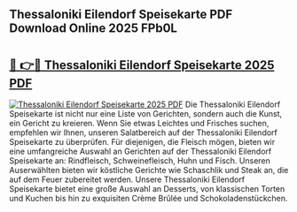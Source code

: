 ## Thessaloniki Eilendorf Speisekarte PDF Download Online 2025 FPb0L

# <h2><a href="http://gc6phd.nevu.top/?p=Thessaloniki+Eilendorf+Speisekarte">🔗 👉🔴 Thessaloniki Eilendorf Speisekarte 2025 PDF</a></h2>

[![Thessaloniki Eilendorf Speisekarte 2025 PDF](https://i.imgur.com/dBaPXMq.png)](http://gc6phd.nevu.top/?p=Thessaloniki+Eilendorf+Speisekarte)
Die Thessaloniki Eilendorf Speisekarte ist nicht nur eine Liste von Gerichten, sondern auch die Kunst, ein Gericht zu kreieren. Wenn Sie etwas Leichtes und Frisches suchen, empfehlen wir Ihnen, unseren Salatbereich auf der Thessaloniki Eilendorf Speisekarte zu überprüfen. Für diejenigen, die Fleisch mögen, bieten wir eine umfangreiche Auswahl an Gerichten auf der Thessaloniki Eilendorf Speisekarte an: Rindfleisch, Schweinefleisch, Huhn und Fisch. Unseren Auserwählten bieten wir köstliche Gerichte wie Schaschlik und Steak an, die auf dem Feuer zubereitet werden. Unsere Thessaloniki Eilendorf Speisekarte bietet eine große Auswahl an Desserts, von klassischen Torten und Kuchen bis hin zu exquisiten Crème Brûlée und Schokoladenstückchen.
